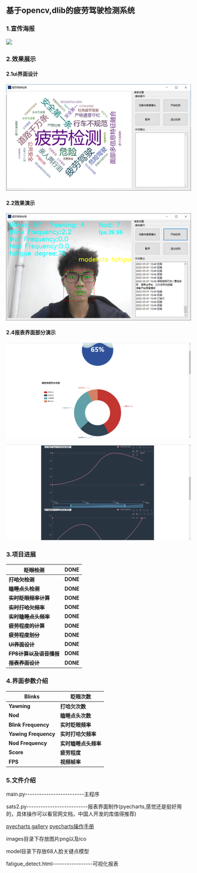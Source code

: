 ##                       基于opencv,dlib的疲劳驾驶检测系统

### 1.宣传海报

![](https://raw.githubusercontent.com/Billysturate/Fatigue-driving-detection-system-based-on-opencv-dlib/main/Fatigue%20driving%20detection%20system/images/Wake-%E5%9F%BA%E4%BA%8E%E9%9D%A2%E9%83%A8%E5%A4%9A%E4%BF%A1%E6%81%AF%E7%89%B9%E5%BE%81%E8%9E%8D%E5%90%88%E7%9A%84%E7%96%B2%E5%8A%B3%E9%A9%BE%E9%A9%B6%E6%A3%80%E6%B5%8B%E7%B3%BB%E7%BB%9F.jpg)



### 2.效果展示

#### 2.1ui界面设计

![](https://raw.githubusercontent.com/Billysturate/Fatigue-driving-detection-system-based-on-opencv-dlib/main/Fatigue%20driving%20detection%20system/images/123.png)

#### 2.2效果演示

![](https://raw.githubusercontent.com/Billysturate/Fatigue-driving-detection-system-based-on-opencv-dlib/main/Fatigue%20driving%20detection%20system/images/%E6%BC%94%E7%A4%BA%E7%94%BB%E9%9D%A2.png)

#### 2.4报表界面部分演示

![](https://raw.githubusercontent.com/Billysturate/Fatigue-driving-detection-system-based-on-opencv-dlib/main/Fatigue%20driving%20detection%20system/images/%E6%89%87%E5%BD%A2%E5%9B%BE.png)

![](https://raw.githubusercontent.com/Billysturate/Fatigue-driving-detection-system-based-on-opencv-dlib/main/Fatigue%20driving%20detection%20system/images/%E6%8A%98%E7%BA%BF%E5%9B%BE.png)



### 3.项目进展

| ~~**眨眼检测**~~            | **DONE** |
| --------------------------- | -------- |
| ~~**打哈欠检测**~~          | **DONE** |
| ~~**瞌睡点头检测**~~        | **DONE** |
| ~~**实时眨眼频率计算**~~    | **DONE** |
| ~~**实时打哈欠频率**~~      | **DONE** |
| ~~**实时瞌睡点头频率**~~    | **DONE** |
| ~~**疲劳程度的计算**~~      | **DONE** |
| ~~**疲劳程度划分**~~        | **DONE** |
| ~~**UI界面设计**~~          | **DONE** |
| ~~**FPS计算以及语音播报**~~ | **DONE** |
| ~~**报表界面设计**~~        | **DONE** |



### 4.界面参数介绍

| Blinks               | 眨眼次数             |
| -------------------- | -------------------- |
| **Yawning**          | **打哈欠次数**       |
| **Nod**              | **瞌睡点头次数**     |
| **Blink Frequency**  | **实时眨眼频率**     |
| **Yawing Frequency** | **实时打哈欠频率**   |
| **Nod Frequency**    | **实时瞌睡点头频率** |
| **Score**            | **疲劳程度**         |
| **FPS**              | **视频帧率**         |

### 5.文件介绍

main.py-------------------------主程序

sats2.py--------------------------报表界面制作(pyecharts,感觉还是挺好用的，具体操作可以看官网文档，中国人开发的库值得推荐)

[pyecharts gallery](https://gallery.pyecharts.org/#/Bar/stack_bar_percent)								[pyecharts操作手册](https://pyecharts.org/#/zh-cn/intro)

images目录下存放图片png以及ico

model目录下存放68人脸关键点模型

fatigue_detect.html-----------------可视化报表















